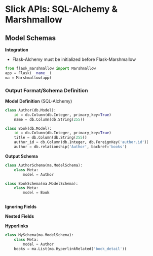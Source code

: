 # Slick APIs: SQL-Alchemy & Marshmallow





## Model Schemas



**Integration**

- Flask-Alchemy must be initialized before Flask-Marshmallow



```python
from flask_marshmallow import Marshmallow
app = Flask(__name__)
ma = Marshmallow(app)
```



### Output Format/Schema Definition

**Model Definition** (SQL-Alchemy)

```python
class Author(db.Model):
    id = db.Column(db.Integer, primary_key=True)
    name = db.Column(db.String(255))

class Book(db.Model):
    id = db.Column(db.Integer, primary_key=True)
    title = db.Column(db.String(255))
    author_id = db.Column(db.Integer, db.ForeignKey('author.id'))
    author = db.relationship('Author', backref='books')
```





**Output Schema**

```python
class AuthorSchema(ma.ModelSchema):
    class Meta:
        model = Author

class BookSchema(ma.ModelSchema):
    class Meta:
        model = Book
    
```



**Ignoring Fields**



**Nested Fields**



**Hyperlinks**

```python
class MySchema(ma.ModelSchema):
    class Meta:
        model = Author
    books = ma.List(ma.HyperlinkRelated('book_detail'))
```

